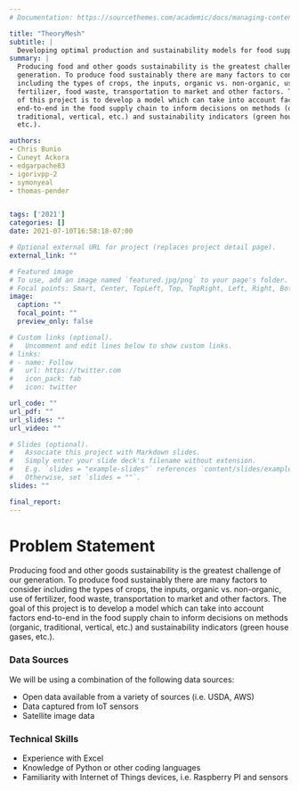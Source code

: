 ```yaml
---
# Documentation: https://sourcethemes.com/academic/docs/managing-content/

title: "TheoryMesh"
subtitle: |
  Developing optimal production and sustainability models for food supply chains
summary: |
  Producing food and other goods sustainability is the greatest challenge of our
  generation. To produce food sustainably there are many factors to consider
  including the types of crops, the inputs, organic vs. non-organic, use of
  fertilizer, food waste, transportation to market and other factors. The goal
  of this project is to develop a model which can take into account factors
  end-to-end in the food supply chain to inform decisions on methods (organic,
  traditional, vertical, etc.) and sustainability indicators (green house gases,
  etc.).

authors:
- Chris Bunio
- Cuneyt Ackora
- edgarpache83
- igorivpp-2
- symonyeal
- thomas-pender


tags: ['2021']
categories: []
date: 2021-07-10T16:58:18-07:00

# Optional external URL for project (replaces project detail page).
external_link: ""

# Featured image
# To use, add an image named `featured.jpg/png` to your page's folder.
# Focal points: Smart, Center, TopLeft, Top, TopRight, Left, Right, BottomLeft, Bottom, BottomRight.
image:
  caption: ""
  focal_point: ""
  preview_only: false

# Custom links (optional).
#   Uncomment and edit lines below to show custom links.
# links:
# - name: Follow
#   url: https://twitter.com
#   icon_pack: fab
#   icon: twitter

url_code: ""
url_pdf: ""
url_slides: ""
url_video: ""

# Slides (optional).
#   Associate this project with Markdown slides.
#   Simply enter your slide deck's filename without extension.
#   E.g. `slides = "example-slides"` references `content/slides/example-slides.md`.
#   Otherwise, set `slides = ""`.
slides: ""

final_report:
---
```

# Problem Statement

Producing food and other goods sustainability is the greatest challenge of our
generation. To produce food sustainably there are many factors to consider
including the types of crops, the inputs, organic vs. non-organic, use of
fertilizer, food waste, transportation to market and other factors. The goal of
this project is to develop a model which can take into account factors
end-to-end in the food supply chain to inform decisions on methods (organic,
traditional, vertical, etc.) and sustainability indicators (green house gases,
etc.).

### Data Sources
We will be using a combination of the following data sources:

  * Open data available from a variety of sources (i.e. USDA, AWS)
  * Data captured from IoT sensors
  * Satellite image data


### Technical Skills
  * Experience with Excel
  * Knowledge of Python or other coding languages
  * Familiarity with Internet of Things devices, i.e. Raspberry PI and sensors
